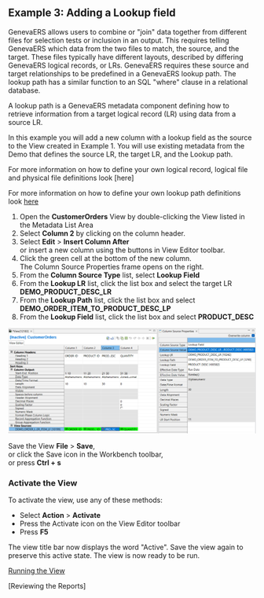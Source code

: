 ## Example 3: Adding a Lookup field 

GenevaERS allows users to combine or "join" data together from different files for selection tests or inclusion in an output. This requires telling GenevaERS which data from the two files to match, the source, and the target. These files typically have different layouts, described by differing GenevaERS logical records, or LRs. GenevaERS requires these source and target relationships to be predefined in a GenevaERS lookup path. The lookup path has a similar function to an SQL "where" clause in a relational database.

A lookup path is a GenevaERS metadata component defining how to retrieve information from a target logical record (LR) using data from a source LR.

In this example you will add a new column with a lookup field as the source to the View created in Example 1. You will use existing metadata from the Demo that defines the source LR, the target LR, and the Lookup path. 

For more information on how to define your own logical record, logical file and physical file definitions look [here]

For more information on how to define your own lookup path definitions look [here](../MetaData/SpecifyLookup.md)

1. Open the **CustomerOrders** View by double-clicking the View listed in the Metadata List Area
2. Select **Column 2** by clicking on the column header.
3. Select **Edit** > **Insert Column After**  
or insert a new column using the buttons in View Editor toolbar.
1. Click the green cell at the bottom of the new column.  
The Column Source Properties frame opens on the right.  
1.  From the **Column Source Type** list, select **Lookup Field**
2.  From the **Lookup LR** list, click the list box and select the target LR **DEMO_PRODUCT_DESC_LR**
3.  From the **Lookup Path** list, click the list box and select **DEMO_ORDER_ITEM_TO_PRODUCT_DESC_LP**
4.  From the **Lookup Field** list, click the list box and select **PRODUCT_DESC**

![Filter Editor](../../images/AddLookupColumn.png)


Save the View **File** > **Save**,  
   or click the Save icon in the Workbench toolbar,  
   or press **Ctrl + s**

### Activate the View 

To activate the view, use any of these methods: 
- Select  **Action** > **Activate** 
- Press the Activate icon on the View Editor toolbar 
- Press **F5**

The view title bar now displays the word "Active". Save the view again to preserve this active state. The view is now ready to be run.

[Running the View](../RunView/RunView.md)

[Reviewing the Reports]
